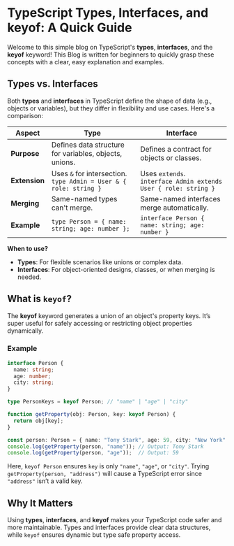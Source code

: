 # TypeScript Types, Interfaces, and keyof: A Quick Guide

Welcome to this simple blog on TypeScript's **types**, **interfaces**, and the **keyof** keyword! This Blog is written for beginners to quickly grasp these concepts with a clear, easy explanation and examples.

## Types vs. Interfaces

Both **types** and **interfaces** in TypeScript define the shape of data (e.g., objects or variables), but they differ in flexibility and use cases. Here's a comparison:

| Aspect           | Type                                                  | Interface                                             |
|------------------|-------------------------------------------------------|-------------------------------------------------------|
| **Purpose**      | Defines data structure for variables, objects, unions. | Defines a contract for objects or classes.            |
| **Extension**    | Uses `&` for intersection. <br> `type Admin = User & { role: string }` | Uses `extends`. <br> `interface Admin extends User { role: string }` |
| **Merging**      | Same-named types can't merge.                         | Same-named interfaces merge automatically.            |
| **Example**      | `type Person = { name: string; age: number };`        | `interface Person { name: string; age: number }`      |

**When to use?**
- **Types**: For flexible scenarios like unions or complex data.
- **Interfaces**: For object-oriented designs, classes, or when merging is needed.

## What is `keyof`?

The **keyof** keyword generates a union of an object's property keys. It’s super useful for safely accessing or restricting object properties dynamically.

### Example

```typescript
interface Person {
  name: string;
  age: number;
  city: string;
}

type PersonKeys = keyof Person; // "name" | "age" | "city"

function getProperty(obj: Person, key: keyof Person) {
  return obj[key];
}

const person: Person = { name: "Tony Stark", age: 59, city: "New York" };
console.log(getProperty(person, "name")); // Output: Tony Stark
console.log(getProperty(person, "age"));  // Output: 59
```

Here, `keyof Person` ensures `key` is only `"name"`, `"age"`, or `"city"`. Trying `getProperty(person, "address")` will cause a TypeScript error since `"address"` isn’t a valid key.

## Why It Matters

Using **types**, **interfaces**, and **keyof** makes your TypeScript code safer and more maintainable. Types and interfaces provide clear data structures, while `keyof` ensures dynamic but type safe property access.
